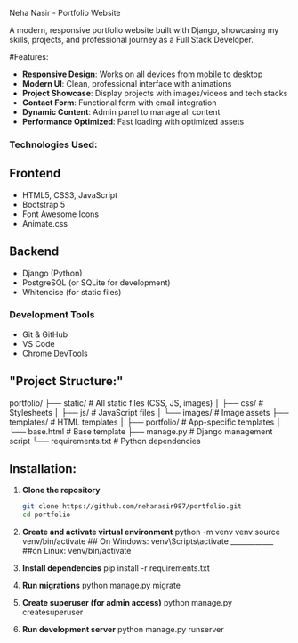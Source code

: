 Neha Nasir - Portfolio Website



A modern, responsive portfolio website built with Django, showcasing my skills, projects, and professional journey as a Full Stack Developer.

#Features:
- **Responsive Design**:     Works on all devices from mobile to desktop  
- **Modern UI**:             Clean, professional interface with animations  
- **Project Showcase**:      Display projects with images/videos and tech stacks  
- **Contact Form**:          Functional form with email integration  
- **Dynamic Content**:       Admin panel to manage all content  
- **Performance Optimized**: Fast loading with optimized assets

  
### Technologies Used:

## Frontend
- HTML5, CSS3, JavaScript  
- Bootstrap 5  
- Font Awesome Icons  
- Animate.css
## Backend
- Django (Python)  
- PostgreSQL (or SQLite for development)  
- Whitenoise (for static files)
  
### Development Tools
- Git & GitHub  
- VS Code  
- Chrome DevTools



## "Project Structure:"
portfolio/
├── static/ # All static files (CSS, JS, images)
│ ├── css/ # Stylesheets
│ ├── js/ # JavaScript files
│ └── images/ # Image assets
├── templates/ # HTML templates
│ ├── portfolio/ # App-specific templates
│ └── base.html # Base template
├── manage.py # Django management script
└── requirements.txt # Python dependencies



## Installation:

1. **Clone the repository**  
   ```bash
   git clone https://github.com/nehanasir987/portfolio.git
   cd portfolio

2. **Create and activate virtual environment**
   python -m venv venv
   source venv/bin/activate     ## On Windows: venv\Scripts\activate  ____________    ##on Linux:  venv/bin/activate

3. **Install dependencies**
   pip install -r requirements.txt

4. **Run migrations**
   python manage.py migrate

5. **Create superuser (for admin access)**
    python manage.py createsuperuser

6. **Run development server**
    python manage.py runserver
   
